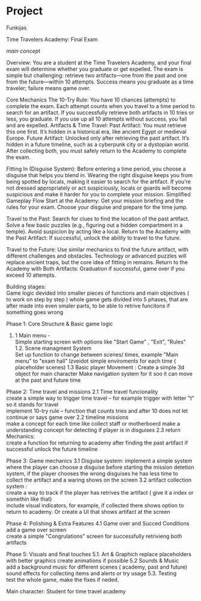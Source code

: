 # Project
Funkijas

Time Travelers Academy: Final Exam 

*main concept* 

Overview: You are a student at the Time Travelers Academy, and your final exam will determine whether you graduate or get expelled. The exam is simple but challenging: retrieve two artifacts—one from the past and one from the future—within 10 attempts. Success means you graduate as a time traveler; failure means game over. 

Core Mechanics 
The 10-Try Rule: 
You have 10 chances (attempts) to complete the exam. Each attempt counts when you travel to a time period to search for an artifact. 
If you successfully retrieve both artifacts in 10 tries or less, you graduate. If you use up all 10 attempts without success, you fail and are expelled. 
Artifacts & Time Travel: 
Past Artifact: You must retrieve this one first. It’s hidden in a historical era, like ancient Egypt or medieval Europe. 
Future Artifact: Unlocked only after retrieving the past artifact. It’s hidden in a future timeline, such as a cyberpunk city or a dystopian world. 
After collecting both, you must safely return to the Academy to complete the exam. 

Fitting In (Disguise System): 
Before entering a time period, you choose a disguise that helps you blend in. 
Wearing the right disguise keeps you from being spotted by locals, making it easier to search for the artifact. 
If you’re not dressed appropriately or act suspiciously, locals or guards will become suspicious and make it harder for you to complete your mission. 
Simplified Gameplay Flow 
Start at the Academy: 
Get your mission briefing and the rules for your exam. 
Choose your disguise and prepare for the time jump. 

Travel to the Past: 
Search for clues to find the location of the past artifact. 
Solve a few basic puzzles (e.g., figuring out a hidden compartment in a temple). 
Avoid suspicion by acting like a local. 
Return to the Academy with the Past Artifact: 
If successful, unlock the ability to travel to the future. 

Travel to the Future: 
Use similar mechanics to find the future artifact, with different challenges and obstacles. 
Technology or advanced puzzles will replace ancient traps, but the core idea of fitting in remains. 
Return to the Academy with Both Artifacts: 
Graduation if successful, game over if you exceed 10 attempts. 



Building stages:  
Game logic devided into smaller pieces of functions and main objectives ( to work on step by step )  whole game gets divided into 5 phases, that are after made into even smaler parts, to be able to retrive funcitons if something goes wrong 

Phase 1: Core Structure & Basic game logic 
 1. 1 Main menu -  
 Simple starting screen with options like "Start Game" , "Exit", "Rules"  
 1.2. Scene managment System  
 Set up function to change between scenes/ times, example "Main menu" to "exam hall" 
 Izveidot simple enviroments for each time ( placeholder scenes) 
 1.3 Basic player Movement : 
 Create a simple 3d object for main character 
 Make navigation system for it soo it can move at the past and future time	 

Phase 2: Time travel and missions 
  2.1 Time travel funcionality  
  create a simple way to trigger time travel – for example trigger with letter "t" so it stands for travel  
  implement 10-try rule – function that counts tries and after 10 does not let continue or says game over 
  2.2 timeline missions  
  make a concept for each time like collect staff or motherboerd 
  make a understanding concept for detecting if player is in disguises 
  2.3 return Mechanics:  
  create a function for returning to academy after finding the past artifact 
  if successful unlock the future timeline 

Phase 3:  Game mechanics 
  3.1 Disguise system: 
  implement a simple system where the player can choose a disguise before starting the mission 
  detetion system, if the player chooses the wrong disguises he has less time to collect the artifact and a waring shows on the screen 
  3.2 artifact collection system :  
  create a way to track if the player has retrives the artifact ( give it a index or somethin like that)  
  include visual indicators, for example, if collected there shows option to return to academy. Or create a UI that shows artifact at the screen 

Phase 4:  Polishing & Extra Features 
 4.1  Game over and Succed Conditions 
 add a game over screen  
 create a simple "Congrulations" screen for successfully retrivieng both artifacts 

Phase 5:  Visuals and final touches 
 5.1. Art & Graphich 
 replace placeholders with better graphics 
 create animations if possible 
 5.2 Sounds & Music  
 add a background music for different scenes ( academy, past and future) 
 sound effects for collecting items and alerts or try usage 
 5.3. Testing  
 test the whole game, make the fixes if neded.  


Main character: Student for time travel academy  



 

 


